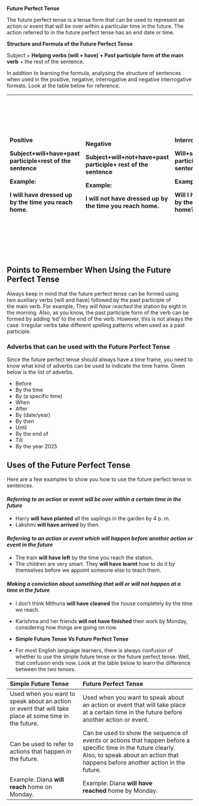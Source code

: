 ﻿`                                                                   `**Future Perfect Tense**    

The future perfect tense is a tense form that can be used to represent an action or event that will be over within a particular time in the future. The action referred to in the future perfect tense has an end date or time.

**Structure and Formula of the Future Perfect Tense**

Subject + **Helping verbs (will + have) + Past participle form of the main verb** + the rest of the sentence.

In addition to learning the formula, analysing the structure of sentences when used in the positive, negative, interrogative and negative interrogative formats. Look at the table below for reference.

|<p>Positive</p><p>Subject+will+have+past participle+rest of the sentence</p><p>Example:</p><p>I will have dressed up by the time you reach home.</p><p></p><p></p>|<p>Negative</p><p>Subject+will+not+have+past participle+ rest of the sentence</p><p>Example:</p><p>I will not have dressed up by the time you reach home.</p>|<p>Interrogative</p><p>Will+subject+have+past participle+rest of the sentence</p><p>Example:</p><p>Will I have dressed up by the time you reach home?</p>|<p>Negative Interrogative</p><p>Will+subject+not+have+past participle+rest of the sentence</p><p>Or</p><p>Won’t+subject+have+past Participle+rest of the sentence</p><p>Example:</p><p>Will I not have dressed up by the time you reach home?</p><p>Or</p><p>Won’t I have dressed up by the time you reach home?</p>|
| :- | :- | :- | :- |
## **Points to Remember When Using the Future Perfect Tense**
Always keep in mind that the future perfect tense can be formed using two auxiliary verbs (will and have) followed by the past participle of the main verb. For example, They *will have reached* the station by eight in the morning. Also, as you know, the past participle form of the verb can be formed by adding ‘ed’ to the end of the verb. However, this is not always the case. Irregular verbs take different spelling patterns when used as a past participle. 
### **Adverbs that can be used with the Future Perfect Tense**
Since the future perfect tense should always have a time frame, you need to know what kind of adverbs can be used to indicate the time frame. Given below is the list of adverbs.

- Before
- By the time
- By (a specific time)
- When
- After
- By (date/year)
- By then
- Until
- By the end of
- Till
- By the year 2025
## **Uses of the Future Perfect Tense**

Here are a few examples to show you how to use the future perfect tense in sentences.
#### *Referring to an action or event will be over within a certain time in the future*
- Harry **will have planted** all the saplings in the garden by 4 p. m.
- Lakshmi **will have arrived** by then.
#### *Referring to an action or event which will happen before another action or event in the future*
- The train **will have left** by the time you reach the station.
- The children are very smart. They **will have learnt** how to do it by themselves before we appoint someone else to teach them.
#### *Making a conviction about something that will or will not happen at a time in the future*
- I don’t think Mithuna **will have cleaned** the house completely by the time we reach.
- Karishma and her friends **will not have finished** their work by Monday, considering how things are going on now.

- **Simple Future Tense Vs Future Perfect Tense**
- For most English language learners, there is always confusion of whether to use the simple future tense or the future perfect tense. Well, that confusion ends now. Look at the table below to learn the difference between the two tenses.

|**Simple Future Tense**|**Future Perfect Tense**|
| :- | :- |
|Used when you want to speak about an action or event that will take place at some time in the future.|Used when you want to speak about an action or event that will take place at a certain time in the future before another action or event.|
|Can be used to refer to actions that happen in the future.|Can be used to show the sequence of events or actions that happen before a specific time in the future clearly. Also, to speak about an action that happens before another action in the future.|
|Example: Diana **will reach** home on Monday.|Example: Diana **will have reached** home by Monday.|




